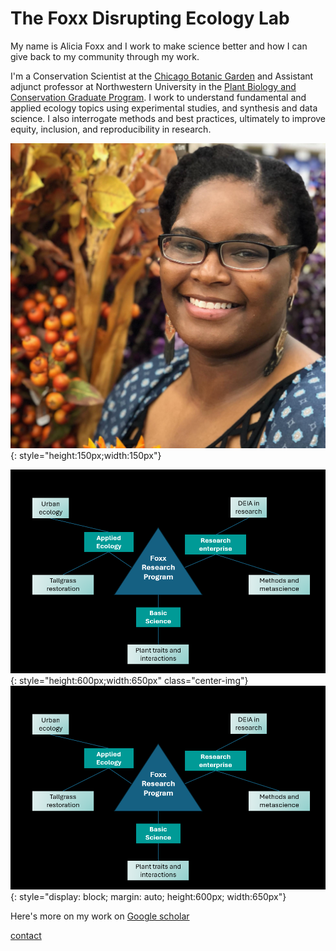 # The Foxx Disrupting Ecology Lab

My name is Alicia Foxx and I work to make science better and how I can give back to my community through my work.

I'm a Conservation Scientist at the [Chicago Botanic Garden](https://www.chicagobotanic.org/research) and Assistant adjunct professor at Northwestern University in the [Plant Biology and Conservation Graduate Program](https://plantbiology.northwestern.edu/). I work to understand fundamental and applied ecology topics using experimental studies, and synthesis and data science. I also interrogate methods and best practices, ultimately to improve equity, inclusion, and reproducibility in research.

![](images/Foxx_headshot.jpg){: style="height:150px;width:150px"}

![](images/Foxx_research_map.png){: style="height:600px;width:650px" class="center-img"}
![](images/Foxx_research_map.png){: style="display: block; margin: auto; height:600px; width:650px"}

Here's more on my work on [Google scholar](https://scholar.google.com/citations?user=nlWrL0YAAAAJ&hl=en)

[contact](mailto:afoxx@chicagobotanic.org)
